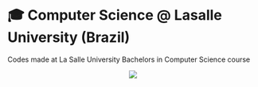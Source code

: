 # 🎓 Computer Science @ Lasalle University (Brazil)

Codes made at La Salle University Bachelors in Computer Science course 

<div align="center">
  <img src="https://www.guiadeniteroi.com/wp-content/uploads/2017/08/logomarca_fac_lasalle.png">
</div>
